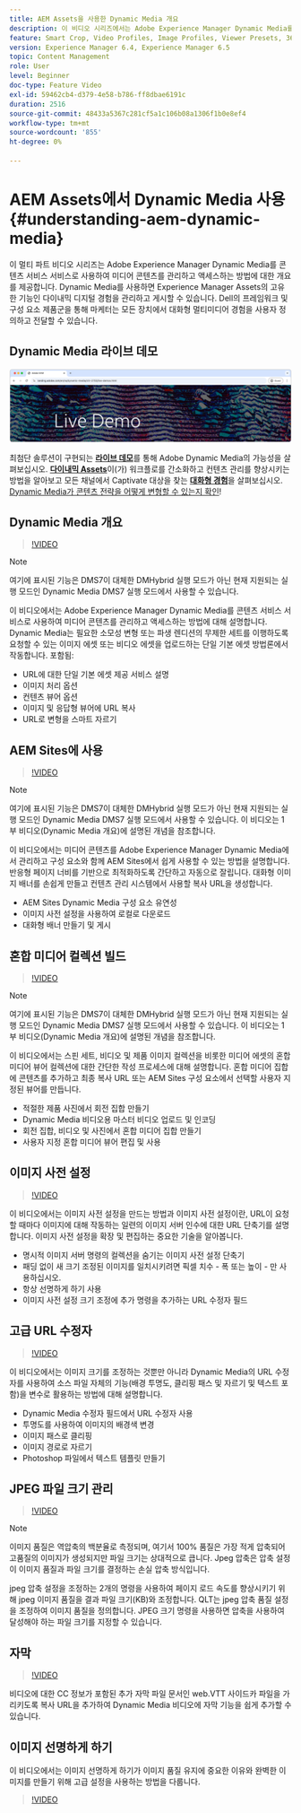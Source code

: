 ```yaml
---
title: AEM Assets을 사용한 Dynamic Media 개요
description: 이 비디오 시리즈에서는 Adobe Experience Manager Dynamic Media를 콘텐츠 서비스 서비스로 사용하여 미디어 콘텐츠를 관리하고 액세스하는 방법에 대한 개요를 제공합니다. Dynamic Media를 사용하면 Experience Manager Assets의 고유한 기능인 다이내믹 디지털 경험을 관리하고 게시할 수 있습니다. Dell의 프레임워크 및 구성 요소 제품군을 통해 마케터는 모든 장치에서 대화형 멀티미디어 경험을 사용자 정의하고 전달할 수 있습니다.
feature: Smart Crop, Video Profiles, Image Profiles, Viewer Presets, 360 VR Video, Image Sets, Spin Sets
version: Experience Manager 6.4, Experience Manager 6.5
topic: Content Management
role: User
level: Beginner
doc-type: Feature Video
exl-id: 59462cb4-d379-4e58-b786-ff8dbae6191c
duration: 2516
source-git-commit: 48433a5367c281cf5a1c106b08a1306f1b0e8ef4
workflow-type: tm+mt
source-wordcount: '855'
ht-degree: 0%

---
```


# AEM Assets에서 Dynamic Media 사용 {#understanding-aem-dynamic-media}

이 멀티 파트 비디오 시리즈는 Adobe Experience Manager Dynamic Media를 콘텐츠 서비스 서비스로 사용하여 미디어 콘텐츠를 관리하고 액세스하는 방법에 대한 개요를 제공합니다. Dynamic Media를 사용하면 Experience Manager Assets의 고유한 기능인 다이내믹 디지털 경험을 관리하고 게시할 수 있습니다. Dell의 프레임워크 및 구성 요소 제품군을 통해 마케터는 모든 장치에서 대화형 멀티미디어 경험을 사용자 정의하고 전달할 수 있습니다.

## Dynamic Media 라이브 데모

[![AEM Assets Dynamic Media 라이브 데모](./assets/overview/live-demo.png)](https://landing.adobe.com/en/na/dynamic-media/ctir-2755/live-demos.html)

최첨단 솔루션이 구현되는 [**라이브 데모**](https://landing.adobe.com/en/na/dynamic-media/ctir-2755/live-demos.html)를 통해 Adobe Dynamic Media의 가능성을 살펴보십시오. [**다이내믹 Assets**](https://landing.adobe.com/en/na/dynamic-media/ctir-2755/dynamic-assets.html)이(가) 워크플로를 간소화하고 컨텐츠 관리를 향상시키는 방법을 알아보고 모든 채널에서 Captivate 대상을 찾는 [**대화형 경험**](https://landing.adobe.com/en/na/dynamic-media/ctir-2755/interactive-experiences.html)을 살펴보십시오. [Dynamic Media가 콘텐츠 전략을 어떻게 변형할 수 있는지 확인](https://landing.adobe.com/en/na/dynamic-media/ctir-2755/live-demos.html)!

## Dynamic Media 개요

>[!VIDEO](https://video.tv.adobe.com/v/27144?quality=12&learn=on)

>[!NOTE]
>
>여기에 표시된 기능은 DMS7이 대체한 DMHybrid 실행 모드가 아닌 현재 지원되는 실행 모드인 Dynamic Media DMS7 실행 모드에서 사용할 수 있습니다.

이 비디오에서는 Adobe Experience Manager Dynamic Media를 콘텐츠 서비스 서비스로 사용하여 미디어 콘텐츠를 관리하고 액세스하는 방법에 대해 설명합니다. Dynamic Media는 필요한 소모성 변형 또는 파생 렌디션의 무제한 세트를 이행하도록 요청할 수 있는 이미지 에셋 또는 비디오 에셋을 업로드하는 단일 기본 에셋 방법론에서 작동합니다. 포함됨:

* URL에 대한 단일 기본 에셋 제공 서비스 설명
* 이미지 처리 옵션
* 컨텐츠 뷰어 옵션
* 이미지 및 응답형 뷰어에 URL 복사
* URL로 변형을 스마트 자르기

## AEM Sites에 사용

>[!VIDEO](https://video.tv.adobe.com/v/27145?quality=12&learn=on)

>[!NOTE]
>
>여기에 표시된 기능은 DMS7이 대체한 DMHybrid 실행 모드가 아닌 현재 지원되는 실행 모드인 Dynamic Media DMS7 실행 모드에서 사용할 수 있습니다. 이 비디오는 1부 비디오(Dynamic Media 개요)에 설명된 개념을 참조합니다.

이 비디오에서는 미디어 콘텐츠를 Adobe Experience Manager Dynamic Media에서 관리하고 구성 요소와 함께 AEM Sites에서 쉽게 사용할 수 있는 방법을 설명합니다. 반응형 페이지 너비를 기반으로 최적화하도록 간단하고 자동으로 잘립니다. 대화형 이미지 배너를 손쉽게 만들고 컨텐츠 관리 시스템에서 사용할 복사 URL을 생성합니다.

* AEM Sites Dynamic Media 구성 요소 유연성
* 이미지 사전 설정을 사용하여 로컬로 다운로드
* 대화형 배너 만들기 및 게시

## 혼합 미디어 컬렉션 빌드

>[!VIDEO](https://video.tv.adobe.com/v/27146?quality=12&learn=on)

>[!NOTE]
>
>여기에 표시된 기능은 DMS7이 대체한 DMHybrid 실행 모드가 아닌 현재 지원되는 실행 모드인 Dynamic Media DMS7 실행 모드에서 사용할 수 있습니다. 이 비디오는 1부 비디오(Dynamic Media 개요)에 설명된 개념을 참조합니다.

이 비디오에서는 스핀 세트, 비디오 및 제품 이미지 컬렉션을 비롯한 미디어 에셋의 혼합 미디어 뷰어 컬렉션에 대한 간단한 작성 프로세스에 대해 설명합니다. 혼합 미디어 집합에 콘텐츠를 추가하고 최종 복사 URL 또는 AEM Sites 구성 요소에서 선택할 사용자 지정된 뷰어를 만듭니다.

* 적절한 제품 사진에서 회전 집합 만들기
* Dynamic Media 비디오용 마스터 비디오 업로드 및 인코딩
* 회전 집합, 비디오 및 사진에서 혼합 미디어 집합 만들기
* 사용자 지정 혼합 미디어 뷰어 편집 및 사용

## 이미지 사전 설정

>[!VIDEO](https://video.tv.adobe.com/v/27320?quality=12&learn=on)

이 비디오에서는 이미지 사전 설정을 만드는 방법과 이미지 사전 설정이란, URL이 요청할 때마다 이미지에 대해 작동하는 일련의 이미지 서버 인수에 대한 URL 단축기를 설명합니다. 이미지 사전 설정을 확장 및 편집하는 중요한 기술을 알아봅니다.

* 명시적 이미지 서버 명령의 컬렉션을 숨기는 이미지 사전 설정 단축기
* 패딩 없이 새 크기 조정된 이미지를 일치시키려면 픽셀 치수 - 폭 또는 높이 - 만 사용하십시오.
* 항상 선명하게 하기 사용
* 이미지 사전 설정 크기 조정에 추가 명령을 추가하는 URL 수정자 필드

## 고급 URL 수정자

>[!VIDEO](https://video.tv.adobe.com/v/27319?quality=12&learn=on)

이 비디오에서는 이미지 크기를 조정하는 것뿐만 아니라 Dynamic Media의 URL 수정자를 사용하여 소스 파일 자체의 기능(배경 투명도, 클리핑 패스 및 자르기 및 텍스트 포함)을 변수로 활용하는 방법에 대해 설명합니다.

* Dynamic Media 수정자 필드에서 URL 수정자 사용
* 투명도를 사용하여 이미지의 배경색 변경
* 이미지 패스로 클리핑
* 이미지 경로로 자르기
* Photoshop 파일에서 텍스트 템플릿 만들기

## JPEG 파일 크기 관리

>[!VIDEO](https://video.tv.adobe.com/v/27404?quality=12&learn=on)


>[!NOTE]
>
>이미지 품질은 역압축의 백분율로 측정되며, 여기서 100% 품질은 가장 적게 압축되어 고품질의 이미지가 생성되지만 파일 크기는 상대적으로 큽니다. Jpeg 압축은 압축 설정이 이미지 품질과 파일 크기를 결정하는 손실 압축 방식입니다.

jpeg 압축 설정을 조정하는 2개의 명령을 사용하여 페이지 로드 속도를 향상시키기 위해 jpeg 이미지 품질을 결과 파일 크기(KB)와 조정합니다. QLT는 jpeg 압축 품질 설정을 조정하여 이미지 품질을 정의합니다. JPEG 크기 명령을 사용하면 압축을 사용하여 달성해야 하는 파일 크기를 지정할 수 있습니다.

## 자막

>[!VIDEO](https://video.tv.adobe.com/v/28074?quality=12&learn=on)

비디오에 대한 CC 정보가 포함된 추가 자막 파일 문서인 web.VTT 사이드카 파일을 가리키도록 복사 URL을 추가하여 Dynamic Media 비디오에 자막 기능을 쉽게 추가할 수 있습니다.

## 이미지 선명하게 하기

이 비디오에서는 이미지 선명하게 하기가 이미지 품질 유지에 중요한 이유와 완벽한 이미지를 만들기 위해 고급 설정을 사용하는 방법을 다룹니다.

>[!VIDEO](https://demos-pub.assetsadobe.com/etc/dam/viewers/s7viewers/html5/VideoViewer.html?asset=%2Fcontent%2Fdam%2Fdm-public-facing-upgrade-portal-video%2F04_DynamicImagery_AdvancedSettings_071917_BH.mp4&amp;config=/etc/dam/presets/viewer/Video_social&amp;serverUrl=https%3A%2F%2Fadobedemo62-h.assetsadobe.com%2Fis%2Fimage%2F&amp;contenturl=%2F&amp;config2=/etc/dam/presets/analytics&amp;videoserverurl=https://gateway-na.assetsadobe.com/DMGateway/public/demoCo&amp;posterimage=/content/dam/dm-public-facing-upgrade-portal-video/04_DynamicImagery_AdvancedSettings_071917_BH.mp4)

